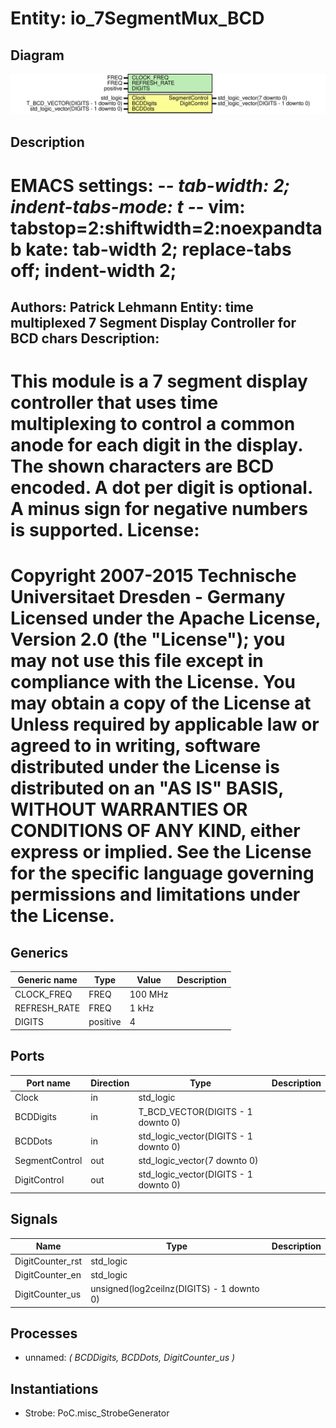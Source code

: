 # Entity: io_7SegmentMux_BCD
## Diagram
![Diagram](io_7SegmentMux_BCD.svg "Diagram")
## Description
EMACS settings: -*-  tab-width: 2; indent-tabs-mode: t -*-
vim: tabstop=2:shiftwidth=2:noexpandtab
kate: tab-width 2; replace-tabs off; indent-width 2;
=============================================================================
Authors:				 	Patrick Lehmann
Entity:				 	time multiplexed 7 Segment Display Controller for BCD chars
Description:
-------------------------------------
This module is a 7 segment display controller that uses time multiplexing
to control a common anode for each digit in the display. The shown characters
are BCD encoded. A dot per digit is optional. A minus sign for negative
numbers is supported.
License:
=============================================================================
Copyright 2007-2015 Technische Universitaet Dresden - Germany
Licensed under the Apache License, Version 2.0 (the "License");
you may not use this file except in compliance with the License.
You may obtain a copy of the License at
Unless required by applicable law or agreed to in writing, software
distributed under the License is distributed on an "AS IS" BASIS,
WITHOUT WARRANTIES OR CONDITIONS OF ANY KIND, either express or implied.
See the License for the specific language governing permissions and
limitations under the License.
=============================================================================
## Generics
| Generic name | Type     | Value   | Description |
| ------------ | -------- | ------- | ----------- |
| CLOCK_FREQ   | FREQ     | 100 MHz |             |
| REFRESH_RATE | FREQ     | 1 kHz   |             |
| DIGITS       | positive | 4       |             |
## Ports
| Port name      | Direction | Type                                  | Description |
| -------------- | --------- | ------------------------------------- | ----------- |
| Clock          | in        | std_logic                             |             |
| BCDDigits      | in        | T_BCD_VECTOR(DIGITS - 1 downto 0)     |             |
| BCDDots        | in        | std_logic_vector(DIGITS - 1 downto 0) |             |
| SegmentControl | out       | std_logic_vector(7 downto 0)          |             |
| DigitControl   | out       | std_logic_vector(DIGITS - 1 downto 0) |             |
## Signals
| Name             | Type                                      | Description |
| ---------------- | ----------------------------------------- | ----------- |
| DigitCounter_rst | std_logic                                 |             |
| DigitCounter_en  | std_logic                                 |             |
| DigitCounter_us  | unsigned(log2ceilnz(DIGITS) - 1 downto 0) |             |
## Processes
- unnamed: _( BCDDigits, BCDDots, DigitCounter_us )_

## Instantiations
- Strobe: PoC.misc_StrobeGenerator

